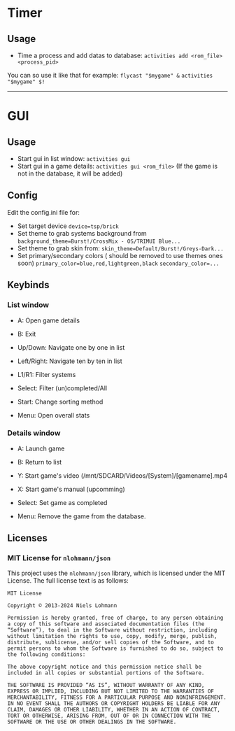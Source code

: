 # Timer

## Usage
- Time a process and add datas to database:
  `activities add <rom_file> <process_pid>`

You can so use it like that for example:
`flycast "$mygame" &`
`activities "$mygame" $!`

_____

# GUI

## Usage

- Start gui in list window: `activities gui`
- Start gui in a game details: `activities gui <rom_file>`
  (If the game is not in the database, it will be added)

## Config
Edit the config.ini file for:
- Set target device
    `device=tsp/brick`
- Set theme to grab systems background from
    `background_theme=Burst!/CrossMix - OS/TRIMUI Blue...`
- Set theme to grab skin from:
    `skin_theme=Default/Burst!/Greys-Dark...`
- Set primary/secondary colors ( should be removed to use themes ones soon)
    `primary_color=blue,red,lightgreen,black`
    `secondary_color=...`


## Keybinds

### List window

- A: Open game details
- B: Exit

- Up/Down: Navigate one by one in list
- Left/Right: Navigate ten by ten in list

- L1/R1: Filter systems
- Select: Filter (un)completed/All
- Start: Change sorting method
- Menu: Open overall stats

### Details window

- A: Launch game
- B: Return to list

- Y: Start game's video (/mnt/SDCARD/Videos/[System]/[gamename].mp4
- X: Start game's manual (upcomming)

- Select: Set game as completed
- Menu: Remove the game from the database.


## Licenses

### MIT License for `nlohmann/json`

This project uses the `nlohmann/json` library, which is licensed under the MIT License. The full license text is as follows:
```
MIT License

Copyright © 2013-2024 Niels Lohmann

Permission is hereby granted, free of charge, to any person obtaining a copy of this software and associated documentation files (the “Software”), to deal in the Software without restriction, including without limitation the rights to use, copy, modify, merge, publish, distribute, sublicense, and/or sell copies of the Software, and to permit persons to whom the Software is furnished to do so, subject to the following conditions:

The above copyright notice and this permission notice shall be included in all copies or substantial portions of the Software.

THE SOFTWARE IS PROVIDED “AS IS”, WITHOUT WARRANTY OF ANY KIND, EXPRESS OR IMPLIED, INCLUDING BUT NOT LIMITED TO THE WARRANTIES OF MERCHANTABILITY, FITNESS FOR A PARTICULAR PURPOSE AND NONINFRINGEMENT. IN NO EVENT SHALL THE AUTHORS OR COPYRIGHT HOLDERS BE LIABLE FOR ANY CLAIM, DAMAGES OR OTHER LIABILITY, WHETHER IN AN ACTION OF CONTRACT, TORT OR OTHERWISE, ARISING FROM, OUT OF OR IN CONNECTION WITH THE SOFTWARE OR THE USE OR OTHER DEALINGS IN THE SOFTWARE.
```
